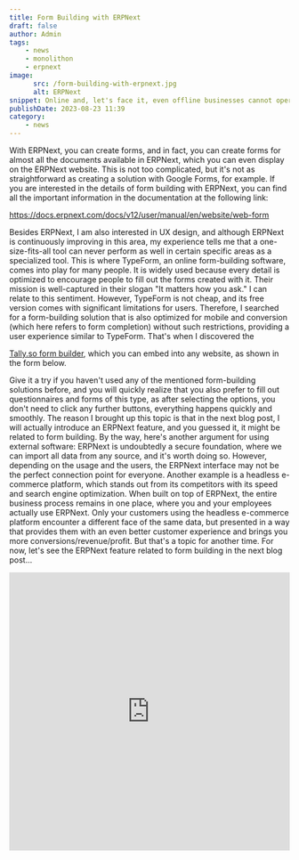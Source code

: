 ```yaml
---
title: Form Building with ERPNext
draft: false
author: Admin
tags:
    - news
    - monolithon
    - erpnext
image:
      src: /form-building-with-erpnext.jpg
      alt: ERPNext
snippet: Online and, let's face it, even offline businesses cannot operate without well-formulated questions. There are numerous options available for this purpose.
publishDate: 2023-08-23 11:39
category:
    - news
---
```


<p>With ERPNext, you can create forms, and in fact, you can create forms for almost all the documents available in ERPNext, which you can even display on the ERPNext website. This is not too complicated, but it's not as straightforward as creating a solution with Google Forms, for example. If you are interested in the details of form building with ERPNext, you can find all the important information in the documentation at the following link:</p>
<p></p>
<p>
<a href="https://docs.erpnext.com/docs/v12/user/manual/en/website/web-form">https://docs.erpnext.com/docs/v12/user/manual/en/website/web-form</a>
</p>
<p></p>
<p>Besides ERPNext, I am also interested in UX design, and although ERPNext is continuously improving in this area, my experience tells me that a one-size-fits-all tool can never perform as well in certain specific areas as a specialized tool. This is where TypeForm, an online form-building software, comes into play for many people. It is widely used because every detail is optimized to encourage people to fill out the forms created with it. Their mission is well-captured in their slogan "It matters how you ask." I can relate to this sentiment. However, TypeForm is not cheap, and its free version comes with significant limitations for users. Therefore, I searched for a form-building solution that is also optimized for mobile and conversion (which here refers to form completion) without such restrictions, providing a user experience similar to TypeForm. That's when I discovered the</p>
<p></p>
<p><a href="https://tally.so/?ref=monolithon">Tally.so form builder</a>, which you can embed into any website, as shown in the form below.</p>
<p></p>
<p>Give it a try if you haven't used any of the mentioned form-building solutions before, and you will quickly realize that you also prefer to fill out questionnaires and forms of this type, as after selecting the options, you don't need to click any further buttons, everything happens quickly and smoothly. The reason I brought up this topic is that in the next blog post, I will actually introduce an ERPNext feature, and you guessed it, it might be related to form building. By the way, here's another argument for using external software: ERPNext is undoubtedly a secure foundation, where we can import all data from any source, and it's worth doing so. However, depending on the usage and the users, the ERPNext interface may not be the perfect connection point for everyone. Another example is a headless e-commerce platform, which stands out from its competitors with its speed and search engine optimization. When built on top of ERPNext, the entire business process remains in one place, where you and your employees actually use ERPNext. Only your customers using the headless e-commerce platform encounter a different face of the same data, but presented in a way that provides them with an even better customer experience and brings you more conversions/revenue/profit. But that's a topic for another time. For now, let's see the ERPNext feature related to form building in the next blog post...</p>

<p><iframe src="https://tally.so/embed/nPAj5m?hideTitle=1" width="100%" height="500" frameborder="0" marginheight="0" marginwidth="0" title="ERPNext Questionnaire"></iframe></p>
